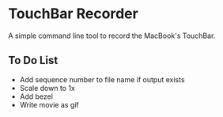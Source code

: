 # TouchBar Recorder

A simple command line tool to record the MacBook's TouchBar.

## To Do List
 * Add sequence number to file name if output exists
 * Scale down to 1x
 * Add bezel
 * Write movie as gif

